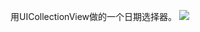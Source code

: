 用UICollectionView做的一个日期选择器。
<img src="http://ot2j75j31.bkt.clouddn.com/image/SmartDatePicker.gif">
<!-- ```
- (void)viewDidLoad
{
    [super viewDidLoad];
}
``` -->
